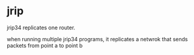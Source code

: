 # jrip

jrip34 replicates one router.

when running multiple jrip34 programs, it replicates a netwrok that sends packets from point a to point b
